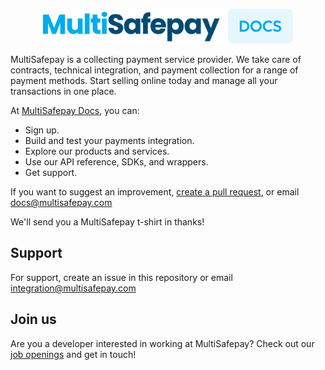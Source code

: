 <p align="center">
  <img src="/static/logo/MSP-Docs_logo.svg" width="400px" position="center">
</p>

MultiSafepay is a collecting payment service provider. We take care of contracts, technical integration, and payment collection for a range of payment methods. Start selling online today and manage all your transactions in one place.

At [MultiSafepay Docs](https://docs.multisafepay.com), you can:

- Sign up.
- Build and test your payments integration.
- Explore our products and services. 
- Use our API reference, SDKs, and wrappers. 
- Get support.

If you want to suggest an improvement, [create a pull request](https://github.com/MultiSafepay/docsv2/pulls), or email <docs@multisafepay.com> 

We'll send you a MultiSafepay t-shirt in thanks!

## Support
For support, create an issue in this repository or email <integration@multisafepay.com>

## Join us
Are you a developer interested in working at MultiSafepay? Check out our [job openings](https://apply.workable.com/multisafepay/) and get in touch!

